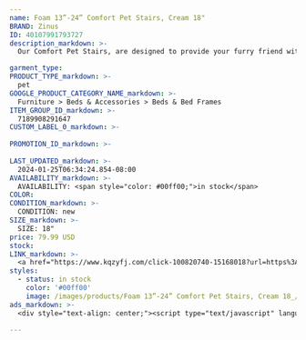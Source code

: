 ```yaml
---
name: Foam 13”-24” Comfort Pet Stairs, Cream 18"
BRAND: Zinus
ID: 40107991793727
description_markdown: >-
  Our Comfort Pet Stairs, are designed to provide your furry friend with easy access to elevated spaces. Made with high-density CertiPUR US Certified foam interior, these stairs offer maximum support and durability, making them ideal for pets of all sizes, from small to large. The removable and washable comfort cover is not only aesthetically pleasing but also ensures easy maintenance.

garment_type:
PRODUCT_TYPE_markdown: >-
  pet
GOOGLE_PRODUCT_CATEGORY_NAME_markdown: >-
  Furniture > Beds & Accessories > Beds & Bed Frames
ITEM_GROUP_ID_markdown: >-
  7189908291647
CUSTOM_LABEL_0_markdown: >-
  
PROMOTION_ID_markdown: >-
  
LAST_UPDATED_markdown: >-
  2024-01-25T06:34:24.854-08:00
AVAILABILITY_markdown: >-
  AVAILABILITY: <span style="color: #00ff00;">in stock</span>
COLOR:
CONDITION_markdown: >-
  CONDITION: new
SIZE_markdown: >-
  SIZE: 18"
price: 79.99 USD
stock: 
LINK_markdown: >-
  <a href="https://www.kqzyfj.com/click-100820740-15168018?url=https%3A%2F%2Fwww.zinus.com%2Fproducts%2Ffoam-13-24-comfort-pet-stairs-cream%3Fvariant%3D40107991793727" target="_blank" style="display: inline-block; padding: 10px 20px; font-size: 16px; text-align: center; text-decoration: none; cursor: pointer; border: 1px solid #3498db; color: #3498db; background-color: #fff; border-radius: 5px; transition: background-color 0.3s;">Go to Product</a>
styles:
  - status: in stock
    color: '#00ff00'
    image: /images/products/Foam 13”-24” Comfort Pet Stairs, Cream 18_/Artboard_11_93ca2386-1174-4372-9298-f39b9fc7f69c.jpg
ads_markdown: >-
  <div style="text-align: center;"><script type="text/javascript" language="javascript" src="https://www.anrdoezrs.net/placeholder-52386842?target=_top&mouseover=N"></script></div>

---
```

